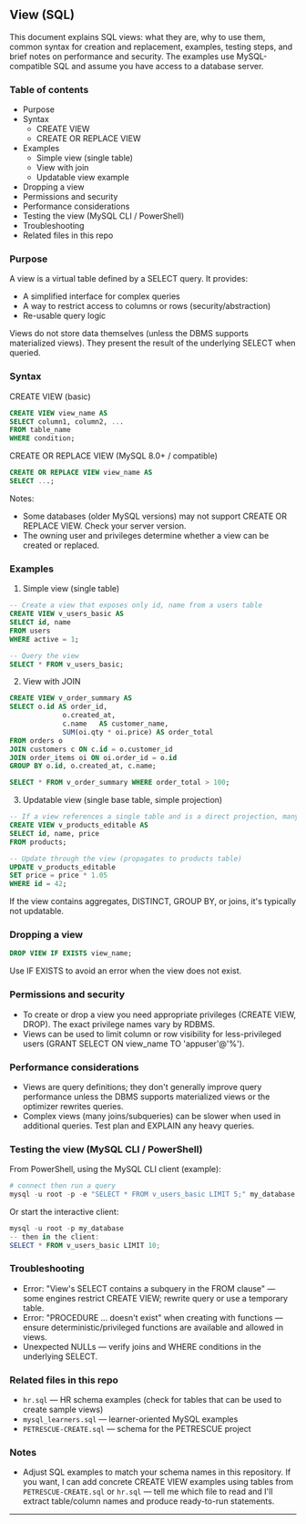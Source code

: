 ## View (SQL)

This document explains SQL views: what they are, why to use them, common syntax for creation and replacement, examples, testing steps, and brief notes on performance and security. The examples use MySQL-compatible SQL and assume you have access to a database server.

### Table of contents

- Purpose
- Syntax
	- CREATE VIEW
	- CREATE OR REPLACE VIEW
- Examples
	- Simple view (single table)
	- View with join
	- Updatable view example
- Dropping a view
- Permissions and security
- Performance considerations
- Testing the view (MySQL CLI / PowerShell)
- Troubleshooting
- Related files in this repo

### Purpose

A view is a virtual table defined by a SELECT query. It provides:

- A simplified interface for complex queries
- A way to restrict access to columns or rows (security/abstraction)
- Re-usable query logic

Views do not store data themselves (unless the DBMS supports materialized views). They present the result of the underlying SELECT when queried.

### Syntax

CREATE VIEW (basic)

```sql
CREATE VIEW view_name AS
SELECT column1, column2, ...
FROM table_name
WHERE condition;
```

CREATE OR REPLACE VIEW (MySQL 8.0+ / compatible)

```sql
CREATE OR REPLACE VIEW view_name AS
SELECT ...;
```

Notes:

- Some databases (older MySQL versions) may not support CREATE OR REPLACE VIEW. Check your server version.
- The owning user and privileges determine whether a view can be created or replaced.

### Examples

1) Simple view (single table)

```sql
-- Create a view that exposes only id, name from a users table
CREATE VIEW v_users_basic AS
SELECT id, name
FROM users
WHERE active = 1;

-- Query the view
SELECT * FROM v_users_basic;
```

2) View with JOIN

```sql
CREATE VIEW v_order_summary AS
SELECT o.id AS order_id,
			 o.created_at,
			 c.name   AS customer_name,
			 SUM(oi.qty * oi.price) AS order_total
FROM orders o
JOIN customers c ON c.id = o.customer_id
JOIN order_items oi ON oi.order_id = o.id
GROUP BY o.id, o.created_at, c.name;

SELECT * FROM v_order_summary WHERE order_total > 100;
```

3) Updatable view (single base table, simple projection)

```sql
-- If a view references a single table and is a direct projection, many engines allow updates
CREATE VIEW v_products_editable AS
SELECT id, name, price
FROM products;

-- Update through the view (propagates to products table)
UPDATE v_products_editable
SET price = price * 1.05
WHERE id = 42;
```

If the view contains aggregates, DISTINCT, GROUP BY, or joins, it's typically not updatable.

### Dropping a view

```sql
DROP VIEW IF EXISTS view_name;
```

Use IF EXISTS to avoid an error when the view does not exist.

### Permissions and security

- To create or drop a view you need appropriate privileges (CREATE VIEW, DROP). The exact privilege names vary by RDBMS.
- Views can be used to limit column or row visibility for less-privileged users (GRANT SELECT ON view_name TO 'appuser'@'%').

### Performance considerations

- Views are query definitions; they don't generally improve query performance unless the DBMS supports materialized views or the optimizer rewrites queries.
- Complex views (many joins/subqueries) can be slower when used in additional queries. Test plan and EXPLAIN any heavy queries.

### Testing the view (MySQL CLI / PowerShell)

From PowerShell, using the MySQL CLI client (example):

```powershell
# connect then run a query
mysql -u root -p -e "SELECT * FROM v_users_basic LIMIT 5;" my_database
```

Or start the interactive client:

```powershell
mysql -u root -p my_database
-- then in the client:
SELECT * FROM v_users_basic LIMIT 10;
```

### Troubleshooting

- Error: "View's SELECT contains a subquery in the FROM clause" — some engines restrict CREATE VIEW; rewrite query or use a temporary table.
- Error: "PROCEDURE ... doesn't exist" when creating with functions — ensure deterministic/privileged functions are available and allowed in views.
- Unexpected NULLs — verify joins and WHERE conditions in the underlying SELECT.

### Related files in this repo

- `hr.sql` — HR schema examples (check for tables that can be used to create sample views)
- `mysql_learners.sql` — learner-oriented MySQL examples
- `PETRESCUE-CREATE.sql` — schema for the PETRESCUE project

### Notes

- Adjust SQL examples to match your schema names in this repository. If you want, I can add concrete CREATE VIEW examples using tables from `PETRESCUE-CREATE.sql` or `hr.sql` — tell me which file to read and I'll extract table/column names and produce ready-to-run statements.

---
